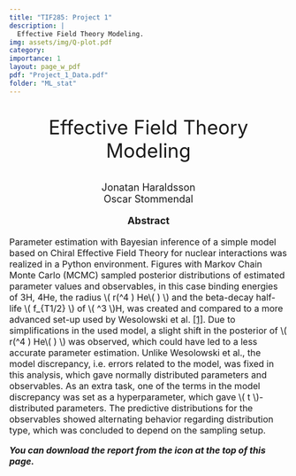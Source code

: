 ```yaml
---
title: "TIF285: Project 1"
description: |
  Effective Field Theory Modeling.
img: assets/img/Q-plot.pdf
category:
importance: 1
layout: page_w_pdf
pdf: "Project_1_Data.pdf"
folder: "ML_stat"
---
```


<!-- markdownlint-disable MD033 -->

<p style="text-align:center; font-size:35px">Effective Field Theory Modeling</p>

<p style="text-align:center; font-size:18px">Jonatan Haraldsson <br>
                                            Oscar Stommendal</p>

<p style="text-align:center; font-size:18px; font-weight: bold">Abstract</p>

<p style="text-align:left; font-size:16px">Parameter estimation with Bayesian inference of a simple model based on Chiral Effective Field Theory for nuclear interactions was realized in a Python environment. Figures with Markov Chain Monte Carlo (MCMC) sampled posterior distributions of estimated parameter values and observables, in this case binding energies of 3H, 4He, the radius \( r(^4 ) He\( ) \) and the beta-decay half-life \( f_{T1/2} \) of \( ^3 \)H, was created and compared to a more advanced set-up used by Wesolowski et al. <a href="https://journals.aps.org/prc/abstract/10.1103/PhysRevC.104.064001" target="_blank" rel="noopener noreferrer">[1]</a>. Due to simplifications in the used model, a slight shift in the posterior of \( r(^4 ) He\( ) \) was observed, which could have led to a less accurate parameter estimation. Unlike Wesolowski et al., the model discrepancy, i.e. errors related to the model, was fixed in this analysis, which gave normally distributed parameters and observables. As an extra task, one of the terms in the model discrepancy was set as a hyperparameter, which gave \( t \)-distributed parameters. The predictive distributions for the observables showed alternating behavior regarding distribution type, which was concluded to depend on the sampling setup.

<p style="text-align:left; font-size:16px; font-style: italic; font-weight: bold">You can download the report from the icon at the top of this page.</p>
